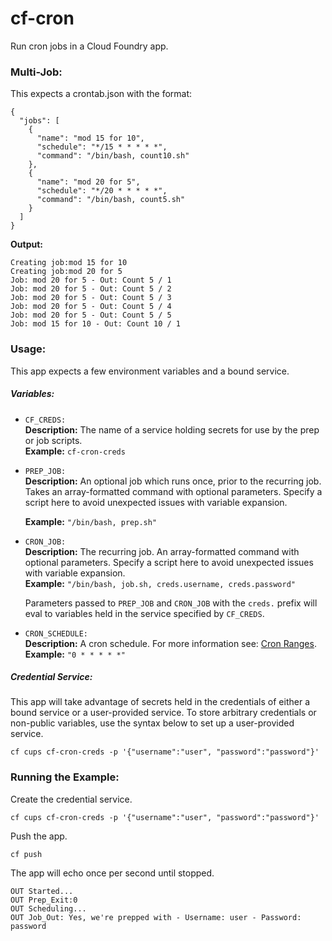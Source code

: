 # cf-cron
Run cron jobs in a Cloud Foundry app.

### Multi-Job:

This expects a crontab.json with the format:

```
{
  "jobs": [
    {
      "name": "mod 15 for 10",
      "schedule": "*/15 * * * * *", 
      "command": "/bin/bash, count10.sh"
    },
    {
      "name": "mod 20 for 5",
      "schedule": "*/20 * * * * *", 
      "command": "/bin/bash, count5.sh"
    }
  ]
}
```

**Output:**

```
Creating job:mod 15 for 10
Creating job:mod 20 for 5
Job: mod 20 for 5 - Out: Count 5 / 1
Job: mod 20 for 5 - Out: Count 5 / 2
Job: mod 20 for 5 - Out: Count 5 / 3
Job: mod 20 for 5 - Out: Count 5 / 4
Job: mod 20 for 5 - Out: Count 5 / 5
Job: mod 15 for 10 - Out: Count 10 / 1
```

### Usage:

This app expects a few environment variables and a bound service.

##### Variables:

* `CF_CREDS:`<br>
  **Description:** The name of a service holding secrets for use by the prep or job scripts.<br>
  **Example:** `cf-cron-creds`
  
* `PREP_JOB:`<br> 
    **Description:** An optional job which runs once, prior to the recurring job. Takes an array-formatted command with optional parameters. Specify a script here to avoid unexpected issues with variable expansion.<br>

   **Example:** `"/bin/bash, prep.sh"`
   
* `CRON_JOB:`<br>
  **Description:** The recurring job. An array-formatted command with optional parameters. Specify a script here to avoid unexpected issues with variable expansion.<br>
   **Example:** `"/bin/bash, job.sh, creds.username, creds.password"`
   
   Parameters passed to `PREP_JOB` and `CRON_JOB` with the `creds.` prefix will eval to variables held in the service specified by `CF_CREDS`.
   
* `CRON_SCHEDULE:`<br>
  **Description:** A cron schedule. For more information see: [Cron Ranges](https://www.npmjs.com/package/cron#cron-ranges).<br>
   **Example:** `"0 * * * * *"`

##### Credential Service:

This app will take advantage of secrets held in the credentials of either a bound service or a user-provided service. To store arbitrary credentials or non-public variables, use the syntax below to set up a user-provided service.

```
cf cups cf-cron-creds -p '{"username":"user", "password":"password"}'
```

### Running the Example:

Create the credential service.

```
cf cups cf-cron-creds -p '{"username":"user", "password":"password"}'
```

Push the app.

```
cf push
```
The app will echo once per second until stopped.

```
OUT Started...
OUT Prep_Exit:0
OUT Scheduling...
OUT Job_Out: Yes, we're prepped with - Username: user - Password: password
```
